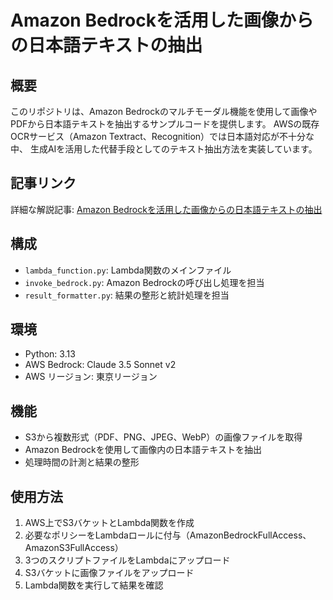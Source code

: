# Amazon Bedrockを活用した画像からの日本語テキストの抽出

## 概要
このリポジトリは、Amazon Bedrockのマルチモーダル機能を使用して画像やPDFから日本語テキストを抽出するサンプルコードを提供します。
AWSの既存OCRサービス（Amazon Textract、Recognition）では日本語対応が不十分な中、
生成AIを活用した代替手段としてのテキスト抽出方法を実装しています。

## 記事リンク
詳細な解説記事: [Amazon Bedrockを活用した画像からの日本語テキストの抽出](https://qiita.com/enumura1/items/39ffff1a5eb1f5b77cfd)

## 構成
- `lambda_function.py`: Lambda関数のメインファイル
- `invoke_bedrock.py`: Amazon Bedrockの呼び出し処理を担当
- `result_formatter.py`: 結果の整形と統計処理を担当

## 環境
- Python: 3.13
- AWS Bedrock: Claude 3.5 Sonnet v2
- AWS リージョン: 東京リージョン

## 機能
- S3から複数形式（PDF、PNG、JPEG、WebP）の画像ファイルを取得
- Amazon Bedrockを使用して画像内の日本語テキストを抽出
- 処理時間の計測と結果の整形

## 使用方法
1. AWS上でS3バケットとLambda関数を作成
2. 必要なポリシーをLambdaロールに付与（AmazonBedrockFullAccess、AmazonS3FullAccess）
3. 3つのスクリプトファイルをLambdaにアップロード
4. S3バケットに画像ファイルをアップロード
5. Lambda関数を実行して結果を確認

